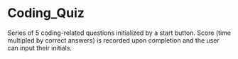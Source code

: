 # Coding_Quiz

Series of 5 coding-related questions initialized by a start button.
Score (time multipled by correct answers) is recorded upon completion and the user can input their initials.

